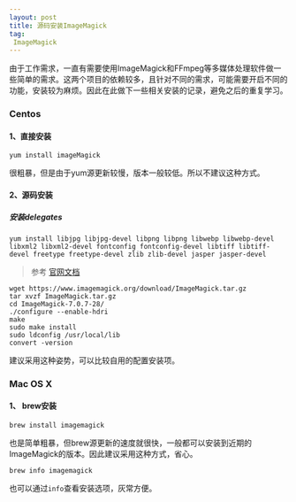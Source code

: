 ```yaml
---
layout: post
title: 源码安装ImageMagick
tag:
 ImageMagick
---
```



由于工作需求，一直有需要使用ImageMagick和FFmpeg等多媒体处理软件做一些简单的需求。这两个项目的依赖较多，且针对不同的需求，可能需要开启不同的功能，安装较为麻烦。因此在此做下一些相关安装的记录，避免之后的重复学习。

### Centos

#### 1、直接安装

```
yum install imageMagick
```

很粗暴，但是由于yum源更新较慢，版本一般较低。所以不建议这种方式。

#### 2、源码安装

##### 安装delegates

```
yum install libjpg libjpg-devel libpng libpng libwebp libwebp-devel libxml2 libxml2-devel fontconfig fontconfig-devel libtiff libtiff-devel freetype freetype-devel zlib zlib-devel jasper jasper-devel
```

> 参考 [官网文档](https://www.imagemagick.org/script/install-source.php)

```
wget https://www.imagemagick.org/download/ImageMagick.tar.gz
tar xvzf ImageMagick.tar.gz
cd ImageMagick-7.0.7-28/
./configure --enable-hdri
make
sudo make install
sudo ldconfig /usr/local/lib
convert -version
```

建议采用这种姿势，可以比较自用的配置安装项。

### Mac OS X

#### 1、 brew安装

```
brew install imagemagick
```
也是简单粗暴，但brew源更新的速度就很快，一般都可以安装到近期的ImageMagick的版本。因此建议采用这种方式，省心。

```
brew info imagemagick
```
也可以通过`info`查看安装选项，灰常方便。

